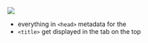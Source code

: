 ![](general-html.png)

- everything in `<head>` metadata for the 
- `<title>` get displayed in the tab on the top
